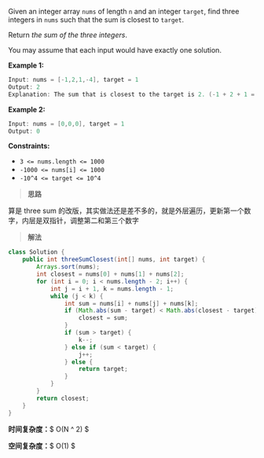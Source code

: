 Given an integer array `nums` of length `n` and an integer `target`, find three integers in `nums` such that the sum is closest to `target`.

Return *the sum of the three integers*.

You may assume that each input would have exactly one solution.

 

**Example 1:**

```java
Input: nums = [-1,2,1,-4], target = 1
Output: 2
Explanation: The sum that is closest to the target is 2. (-1 + 2 + 1 = 2).
```

**Example 2:**

```java
Input: nums = [0,0,0], target = 1
Output: 0
```

 

**Constraints:**

- `3 <= nums.length <= 1000`
- `-1000 <= nums[i] <= 1000`
- `-10^4 <= target <= 10^4`



> **思路**

算是 three sum 的改版，其实做法还是差不多的，就是外层遍历，更新第一个数字，内层是双指针，调整第二和第三个数字



> **解法**

```java
class Solution {
    public int threeSumClosest(int[] nums, int target) {
        Arrays.sort(nums);
        int closest = nums[0] + nums[1] + nums[2];
        for (int i = 0; i < nums.length - 2; i++) {
            int j = i + 1, k = nums.length - 1;
            while (j < k) {
                int sum = nums[i] + nums[j] + nums[k];
                if (Math.abs(sum - target) < Math.abs(closest - target)) {
                    closest = sum;
                }
                if (sum > target) {
                    k--;
                } else if (sum < target) {
                    j++;
                } else {
                    return target;
                }
            }
        }
        return closest;
    }
}
```

**时间复杂度：**$ O(N ^ 2) $

**空间复杂度：**$ O(1) $
